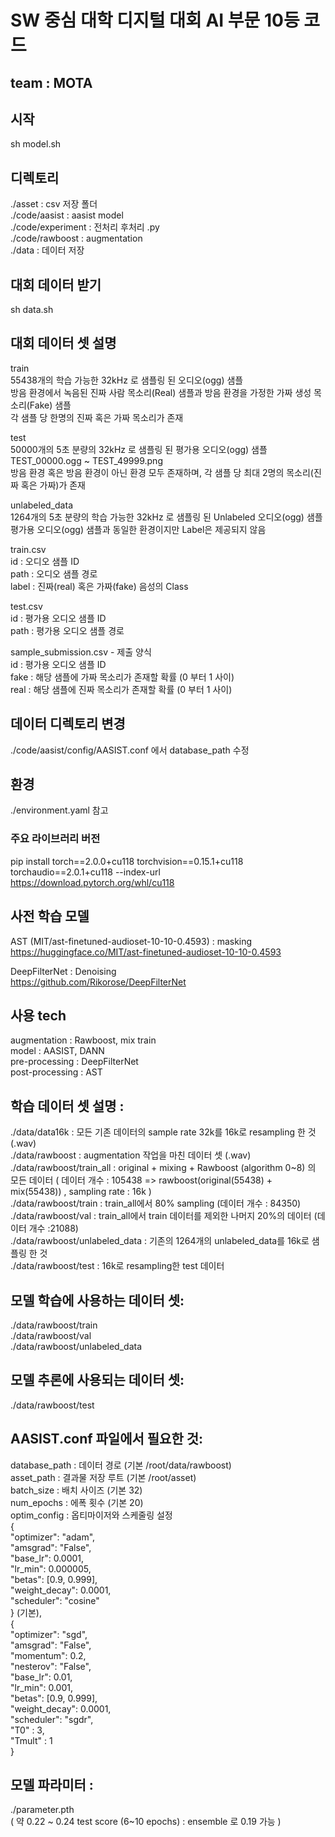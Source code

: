 # SW 중심 대학 디지털 대회 AI 부문 10등 코드
## team : MOTA

## 시작
sh model.sh

## 디렉토리
./asset : csv 저장 폴더 <br />
./code/aasist : aasist model <br />
./code/experiment : 전처리 후처리 .py <br />
./code/rawboost : augmentation <br />
./data : 데이터 저장 <br />

## 대회 데이터 받기
sh data.sh

## 대회 데이터 셋 설명
train <br />
55438개의 학습 가능한 32kHz 로 샘플링 된 오디오(ogg) 샘플 <br />
방음 환경에서 녹음된 진짜 사람 목소리(Real) 샘플과 방음 환경을 가정한 가짜 생성 목소리(Fake) 샘플 <br />
각 샘플 당 한명의 진짜 혹은 가짜 목소리가 존재 <br />


test <br />
50000개의 5초 분량의 32kHz 로 샘플링 된 평가용 오디오(ogg) 샘플 <br />
TEST_00000.ogg ~ TEST_49999.png <br />
방음 환경 혹은 방음 환경이 아닌 환경 모두 존재하며, 각 샘플 당 최대 2명의 목소리(진짜 혹은 가짜)가 존재 <br />


unlabeled_data <br />
1264개의 5초 분량의 학습 가능한 32kHz 로 샘플링 된 Unlabeled 오디오(ogg) 샘플 <br />
평가용 오디오(ogg) 샘플과 동일한 환경이지만 Label은 제공되지 않음 <br />


train.csv <br />
id : 오디오 샘플 ID <br />
path : 오디오 샘플 경로 <br />
label : 진짜(real) 혹은 가짜(fake) 음성의 Class <br />


test.csv <br />
id : 평가용 오디오 샘플 ID <br />
path : 평가용 오디오 샘플 경로 <br />


sample_submission.csv - 제출 양식 <br />
id : 평가용 오디오 샘플 ID <br />
fake : 해당 샘플에 가짜 목소리가 존재할 확률 (0 부터 1 사이) <br />
real : 해당 샘플에 진짜 목소리가 존재할 확률 (0 부터 1 사이) <br />

## 데이터 디렉토리 변경
./code/aasist/config/AASIST.conf 에서 database_path 수정

## 환경
./environment.yaml 참고

### 주요 라이브러리 버전 
pip install torch==2.0.0+cu118 torchvision==0.15.1+cu118 torchaudio==2.0.1+cu118 --index-url https://download.pytorch.org/whl/cu118

## 사전 학습 모델
AST (MIT/ast-finetuned-audioset-10-10-0.4593) : masking <br />
https://huggingface.co/MIT/ast-finetuned-audioset-10-10-0.4593 <br />

DeepFilterNet : Denoising <br />
https://github.com/Rikorose/DeepFilterNet <br />

## 사용 tech
augmentation : Rawboost, mix train <br />
model : AASIST, DANN <br />
pre-processing : DeepFilterNet <br />
post-processing : AST <br />

## 학습 데이터 셋 설명 :

./data/data16k : 모든 기존 데이터의 sample rate 32k를 16k로 resampling 한 것 (.wav)<br />
./data/rawboost : augmentation 작업을 마친 데이터 셋 (.wav)<br />
./data/rawboost/train_all : original + mixing + Rawboost (algorithm 0~8) 의 모든 데이터 ( 데이터 개수 : 105438 => rawboost(original(55438) + mix(55438)) , sampling rate : 16k ) <br />
./data/rawboost/train : train_all에서 80% sampling (데이터 개수 : 84350) <br />
./data/rawboost/val :  train_all에서 train 데이터를 제외한 나머지 20%의 데이터 (데이터 개수 :21088) <br />
./data/rawboost/unlabeled_data : 기존의 1264개의 unlabeled_data를 16k로 샘플링 한 것 <br />
./data/rawboost/test : 16k로 resampling한 test 데이터 <br />

## 모델 학습에 사용하는 데이터 셋:
./data/rawboost/train <br />
./data/rawboost/val <br />
./data/rawboost/unlabeled_data <br />

## 모델 추론에 사용되는 데이터 셋:
./data/rawboost/test <br />


## AASIST.conf 파일에서 필요한 것:
database_path : 데이터 경로 (기본 /root/data/rawboost) <br />
asset_path : 결과물 저장 루트 (기본 /root/asset) <br />
batch_size : 배치 사이즈 (기본 32) <br />
num_epochs : 에폭 횟수 (기본 20) <br />
optim_config : 옵티마이저와 스케줄링 설정 <br />
{ <br />
        "optimizer": "adam", <br />
        "amsgrad": "False", <br />
        "base_lr": 0.0001, <br />
        "lr_min": 0.000005, <br />
        "betas": [0.9, 0.999], <br />
        "weight_decay": 0.0001, <br />
        "scheduler": "cosine" <br />
} (기본), <br />
{ <br />
        "optimizer": "sgd", <br />
        "amsgrad": "False", <br />
        "momentum": 0.2, <br />
        "nesterov": "False", <br />
        "base_lr": 0.01, <br />
        "lr_min": 0.001, <br />
        "betas": [0.9, 0.999], <br />
        "weight_decay": 0.0001, <br />
        "scheduler": "sgdr", <br />
        "T0" : 3, <br />
        "Tmult" : 1 <br />
} <br />

## 모델 파라미터 : <br />
./parameter.pth  <br />
( 약 0.22 ~ 0.24 test score (6~10 epochs) :  ensemble 로 0.19 가능 ) <br />
